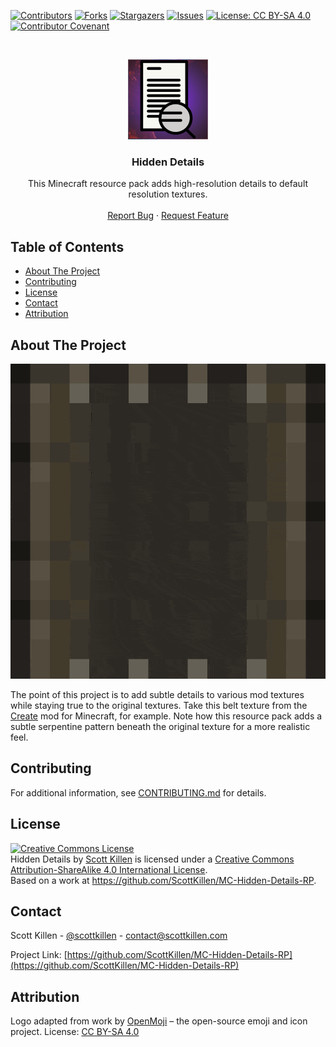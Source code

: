 <!--
*** Thanks for checking out this README Template. If you have a suggestion that would
*** make this better, please fork the repo and create a pull request or simply open
*** an issue with the tag "enhancement".
*** Thanks again! Now go create something AMAZING! :D
-->

<!-- PROJECT SHIELDS -->
<!--
*** I'm using markdown "reference style" links for readability.
*** Reference links are enclosed in brackets [ ] instead of parentheses ( ).
*** See the bottom of this document for the declaration of the reference variables
*** for contributors-url, forks-url, etc. This is an optional, concise syntax you may use.
*** https://www.markdownguide.org/basic-syntax/#reference-style-links
-->
[![Contributors][contributors-shield]][contributors-url]
[![Forks][forks-shield]][forks-url]
[![Stargazers][stars-shield]][stars-url]
[![Issues][issues-shield]][issues-url]
[![License: CC BY-SA 4.0][license-shield]][license-url]
[![Contributor Covenant][code-of-conduct-shield]][code-of-conduct-url]

<!-- PROJECT LOGO -->
<br />
<p align="center">
  <a href="https://github.com/ScottKillen/MC-Hidden-Details-RP">
    <img src="source/pack.png" alt="Logo" width="128" height="128">
  </a>

  <h3 align="center">Hidden Details</h3>

  <p align="center">
    This Minecraft resource pack adds high-resolution details to default resolution textures.
    <br />
    <br />
    <a href="https://github.com/ScottKillen/MC-Hidden-Details-RP/issues">Report Bug</a>
    ·
    <a href="https://github.com/ScottKillen/MC-Hidden-Details-RP/issues">Request Feature</a>
  </p>
</p>

<!-- TABLE OF CONTENTS -->
<!-- omit in toc -->
## Table of Contents

- [About The Project](#about-the-project)
- [Contributing](#contributing)
- [License](#license)
- [Contact](#contact)
- [Attribution](#attribution)

<!-- ABOUT THE PROJECT -->
## About The Project

![Create Mod Belt](images/screenshot.gif)

The point of this project is to add subtle details to various mod textures while
staying true to the original textures. Take this belt texture from the [Create](https://www.curseforge.com/minecraft/mc-mods/create)
mod for Minecraft, for example. Note how this resource pack adds a subtle
serpentine pattern beneath the original texture for a more realistic feel.

<!-- CONTRIBUTING -->
## Contributing

For additional information, see [CONTRIBUTING.md][contributing-url] for details.

<!-- LICENSE -->
## License

<a rel="license" href="http://creativecommons.org/licenses/by-sa/4.0/"><img alt="Creative Commons License" style="border-width:0" src="https://i.creativecommons.org/l/by-sa/4.0/88x31.png" /></a><br /><span xmlns:dct="http://purl.org/dc/terms/" property="dct:title">Hidden Details</span> by <a xmlns:cc="http://creativecommons.org/ns#" href="https://github.com/ScottKillen" property="cc:attributionName" rel="cc:attributionURL">Scott Killen</a> is licensed under a <a rel="license" href="http://creativecommons.org/licenses/by-sa/4.0/">Creative Commons Attribution-ShareAlike 4.0 International License</a>.<br />Based on a work at <a xmlns:dct="http://purl.org/dc/terms/" href="https://github.com/ScottKillen/MC-Hidden-Details-RP" rel="dct:source">https://github.com/ScottKillen/MC-Hidden-Details-RP</a>.

<!-- CONTACT -->
## Contact

Scott Killen - [@scottkillen](https://twitter.com/scottkillen) - contact@scottkillen.com

Project Link: [https://github.com/ScottKillen/MC-Hidden-Details-RP](https://github.com/ScottKillen/MC-Hidden-Details-RP)

## Attribution

Logo adapted from work by [OpenMoji](https://openmoji.org/) – the open-source emoji and icon project. License: [CC BY-SA 4.0](https://creativecommons.org/licenses/by-sa/4.0/#)

<!-- MARKDOWN LINKS & IMAGES -->
<!-- https://www.markdownguide.org/basic-syntax/#reference-style-links -->
[contributors-shield]: https://img.shields.io/github/contributors/scottkillen-boilerplate/Resource-Pack-Template.svg?style=flat-square
[contributors-url]: https://github.com/ScottKillen/MC-Hidden-Details-RP/graphs/contributors
[forks-shield]: https://img.shields.io/github/forks/scottkillen-boilerplate/Resource-Pack-Template.svg?style=flat-square
[forks-url]: https://github.com/ScottKillen/MC-Hidden-Details-RP/network/members
[stars-shield]: https://img.shields.io/github/stars/scottkillen-boilerplate/Resource-Pack-Template.svg?style=flat-square
[stars-url]: https://github.com/ScottKillen/MC-Hidden-Details-RP/stargazers
[issues-shield]: https://img.shields.io/github/issues/scottkillen-boilerplate/Resource-Pack-Template.svg?style=flat-square
[issues-url]: https://github.com/ScottKillen/MC-Hidden-Details-RP/issues
[license-shield]: https://img.shields.io/github/license/scottkillen-boilerplate/Resource-Pack-Template.svg?style=flat-square
[license-url]: https://github.com/ScottKillen/MC-Hidden-Details-RP/blob/master/LICENSE.md
[code-of-conduct-shield]: https://img.shields.io/badge/Contributor%20Covenant-v2.0%20adopted-ff69b4.svg?style=flat-square
[code-of-conduct-url]: https://github.com/ScottKillen/MC-Hidden-Details-RP/blob/master/CODE_OF_CONDUCT.md
[contributing-url]: https://github.com/ScottKillen/MC-Hidden-Details-RP/blob/master/CONTRIBUTING.md
